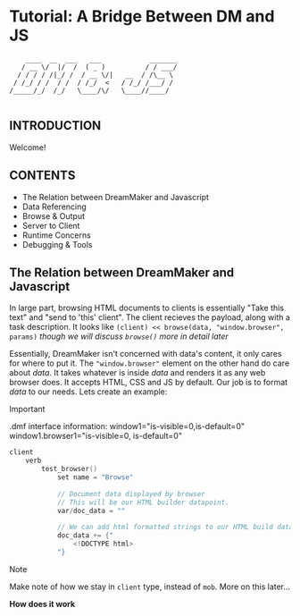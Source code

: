 
# Tutorial: A Bridge Between DM and JS

```
    ____  __  ___   ___            _______
   / __ \/  |/  /  ( _ )          / / ___/
  / / / / /|_/ /  / __ \/|   __  / /\__ \ 
 / /_/ / /  / /  / /_/  <   / /_/ /___/ / 
/_____/_/  /_/   \____/\/   \____//____/  
                                         
```

## INTRODUCTION
Welcome!

## CONTENTS
- The Relation between DreamMaker and Javascript
- Data Referencing
- Browse & Output
- Server to Client
- Runtime Concerns
- Debugging & Tools

## The Relation between DreamMaker and Javascript
In large part, browsing HTML documents to clients is essentially "Take this text" and "send to 'this' client". The client recieves the payload, along with a task description.
It looks like `(client) << browse(data, "window.browser", params)`
_though we will discuss `browse()` more in detail later_

Essentially, DreamMaker isn't concerned with data's content, it only cares for where to put it. The `"window.browser"` element on the other hand do care about _data_. It takes whatever is inside _data_ and renders it as any web browser does. It accepts HTML, CSS and JS by default. Our job is to format _data_ to our needs. 
Lets create an example:
> [!IMPORTANT]
> .dmf interface information:
> window1="is-visible=0,is-default=0"
> window1.browser1="is-visible=0, is-default=0"
```c
client
	verb
		test_browser()
			set name = "Browse"
			
			// Document data displayed by browser
			// This will be our HTML builder datapoint.
			var/doc_data = ""
			
			// We can add html formatted strings to our HTML build data.
			doc_data += {"
				<!DOCTYPE html>
			"}
```
> [!NOTE]
> Make note of how we stay in `client` type, instead of `mob`. More on this later...


**How does it work**
